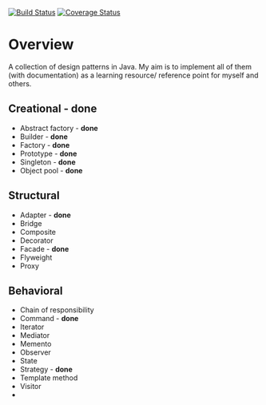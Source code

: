 [![Build Status](https://travis-ci.org/dueyfinster/DesignPatterns.png)](https://travis-ci.org/dueyfinster/DesignPatterns)
[![Coverage Status](https://coveralls.io/repos/dueyfinster/DesignPatterns/badge.png)](https://coveralls.io/r/dueyfinster/DesignPatterns)

# Overview
A collection of design patterns in Java. 
My aim is to implement all of them (with documentation) as a learning resource/ reference point for myself and others.


## Creational	- **done**
* Abstract factory - **done**
* Builder - **done**
* Factory - **done**
* Prototype - **done**
* Singleton - **done**
* Object pool - **done**

## Structural	
* Adapter - **done**
* Bridge 
* Composite 
* Decorator 
* Facade - **done**
* Flyweight 
* Proxy

## Behavioral	
* Chain of responsibility 
* Command - **done**
* Iterator 
* Mediator 
* Memento 
* Observer 
* State 
* Strategy - **done**
* Template method 
* Visitor
*